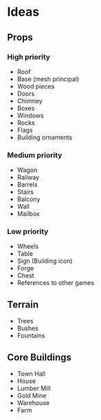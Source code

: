 # Ideas
## Props
### High priority
* Roof
* Base (mesh principal)
* Wood pieces
* Doors
* Chimney
* Boxes
* Windows
* Rocks
* Flags
* Building ornaments
### Medium priority
* Wagon
* Railway
* Barrels
* Stairs
* Balcony
* Wall
* Mailbox
### Low priority
* Wheels
* Table
* Sign (Building icon)
* Forge
* Chest
* References to other games
## Terrain
* Trees
* Bushes
* Fountains
## Core Buildings
* Town Hall
* House
* Lumber Mill
* Gold Mine
* Warehouse
* Farm





